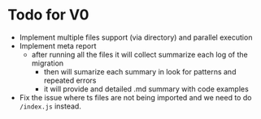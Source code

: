# Todo for V0
- Implement multiple files support (via directory) and parallel execution
- Implement meta report
  - after running all the files it will collect summarize each log of the migration
    - then will sumarize each summary in look for patterns and repeated errors
    - it will provide and detailed .md summary with code examples
- Fix the issue where ts files are not being imported and we need to do `/index.js` instead.
